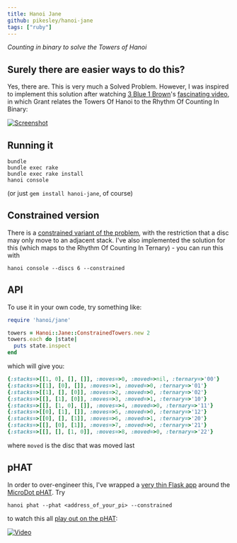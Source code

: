 ```yaml
---
title: Hanoi Jane
github: pikesley/hanoi-jane
tags: ["ruby"]
---
```

_Counting in binary to solve the Towers of Hanoi_

## Surely there are easier ways to do this?

Yes, there are. This is very much a Solved Problem. However, I was inspired to implement this solution after watching [3 Blue 1 Brown](https://www.youtube.com/channel/UCYO_jab_esuFRV4b17AJtAw)'s [fascinating video](https://www.youtube.com/watch?v=2SUvWfNJSsM), in which Grant relates the Towers Of Hanoi to the Rhythm Of Counting In Binary:

[![Screenshot](https://i.imgur.com/mXsl57y.png)](https://www.youtube.com/watch?v=2SUvWfNJSsM)

## Running it

    bundle
    bundle exec rake
    bundle exec rake install
    hanoi console

(or just `gem install hanoi-jane`, of course)

## Constrained version

There is a [constrained variant of the problem](https://www.youtube.com/watch?v=bdMfjfT0lKk), with the restriction that a disc may only move to an adjacent stack. I've also implemented the solution for this (which maps to the Rhythm Of Counting In Ternary) - you can run this with

    hanoi console --discs 6 --constrained

## API

To use it in your own code, try something like:

```ruby
require 'hanoi/jane'

towers = Hanoi::Jane::ConstrainedTowers.new 2
towers.each do |state|
  puts state.inspect
end
```

which will give you:

```ruby
{:stacks=>[[1, 0], [], []], :moves=>0, :moved=>nil, :ternary=>'00'}
{:stacks=>[[1], [0], []], :moves=>1, :moved=>0, :ternary=>'01'}
{:stacks=>[[1], [], [0]], :moves=>2, :moved=>0, :ternary=>'02'}
{:stacks=>[[], [1], [0]], :moves=>3, :moved=>1, :ternary=>'10'}
{:stacks=>[[], [1, 0], []], :moves=>4, :moved=>0, :ternary=>'11'}
{:stacks=>[[0], [1], []], :moves=>5, :moved=>0, :ternary=>'12'}
{:stacks=>[[0], [], [1]], :moves=>6, :moved=>1, :ternary=>'20'}
{:stacks=>[[], [0], [1]], :moves=>7, :moved=>0, :ternary=>'21'}
{:stacks=>[[], [], [1, 0]], :moves=>8, :moved=>0, :ternary=>'22'}
```
where `moved` is the disc that was moved last

## pHAT

In order to over-engineer this, I've wrapped a [very thin Flask app](https://github.com/pikesley/pHAT-REST) around the [MicroDot pHAT](https://shop.pimoroni.com/products/microdot-phat). Try

    hanoi phat --phat <address_of_your_pi> --constrained

to watch this all [play out on the pHAT](https://www.youtube.com/watch?v=PAQY5XtdNO8):

[![Video](https://i.imgur.com/QILZYgx.png)](https://www.youtube.com/watch?v=PAQY5XtdNO8)
